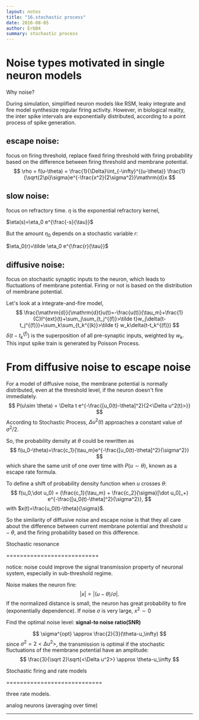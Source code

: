 ```yaml
---
layout: notes
title: "16.stochastic process"
date: 2016-08-05
author: ErbB4
summary: stochastic process
---
```





Noise types motivated in single neuron models
================================================

Why noise?

During simulation, simplified neuron models like RSM, leaky integrate and fire model synthesize regular firing activity. However, in biological reality, the inter spike intervals are exponentially distributed, according to a point process of spike generation.

escape noise:
-----------------

focus on firing threshold, replace fixed firing threshold with firing probability based on the difference between firing threshold and membrane potential.
$$
\rho = f(u-\theta)      = \frac{1}{\Delta}\int_{-\infty}^{(u-\theta)} \frac{1}{\sqrt{2\pi}\sigma}e^{-\frac{x^2}{2\sigma^2}}\mathrm{d}x
$$

slow noise:
---------------

focus on refractory time. $\eta$ is the exponential refractory kernel,

$\eta(s)=\eta_0 e^{\frac{-s}{\tau}}$

But the amount $\eta_0$ depends on a stochastic  variable $r$:

$\eta_0(r)=\tilde \eta_0 e^{\frac{r}{\tau}}$

diffusive noise:
--------------------

focus on stochastic synaptic inputs to the neuron, which leads to fluctuations of membrane potential. Firing or not is based on the distribution of membrane potential.

Let's look at a integrate-and-fire model, 
$$
\frac{\mathrm{d}}{\mathrm{d}t}u(t)=-\frac{u(t)}{\tau_m}+\frac{1}{C}I^{ext}(t)+\sum_j\sum_{t_j^{(f)}>\tilde t}w_j\delta(t-t_j^{(f)})+\sum_k\sum_{t_k^{(k)}>\tilde t} w_k\delta(t-t_k^{(f)})
$$
 $\delta(t-t_k^{(f)})$ is the superposition of all pre-synaptic inputs, weighted by $w_k$. This input spike train is generated by Poisson Process.




From diffusive noise to escape noise
=============================================

For a model of diffusive noise, the membrane potential is normally distributed, even at the threshold level, if the neuron doesn't fire immediately.
$$
P(u\sim \theta) = \Delta t e^{-\frac{[u_0(t)-\theta]^2}{2<\Delta u^2(t)>}}
$$
 According to Stochastic Process, $\Delta u^2(t)$ approaches a constant value of $\sigma^2/2$.

So, the probability density at $\theta$ could be rewritten as
$$
f(u_0-\theta)=\frac{c_1}{\tau_m}e^{-\frac{[u_0(t)-\theta]^2}{\sigma^2}}
$$
which share the same unit of one over time with $P(u\sim\theta)$, known as a escape rate formula.



To define a shift of probability density function when $u$ crosses $\theta$:
$$
f(u_0,\dot u_0) = (\frac{c_1}{\tau_m} + \frac{c_2}{\sigma}[\dot u_0]_+) e^{-\frac{[u_0(t)-\theta]^2}{\sigma^2}},
$$
with $x(t)=\frac{u_0(t)-\theta}{\sigma}$.



So the similarity of diffusive noise and escape noise is that they all care about the difference between current membrane potential and threshold $u-\theta$, and the firing probability based on this difference.



Stochastic resonance

===========================

notice: noise could improve the signal transmission property of neuronal system, especially in sub-threshold regime.



Noise makes the neuron fire:
$$
|x|=|(u-\theta)/\sigma|.
$$
If the normalized distance is small, the neuron has great probability to fire (exponentially dependence). If noise $\sigma$ is very large, $x^2 \sim 0$

Find the optimal noise level: **signal-to noise ratio(SNR)**


$$
\sigma^{opt} \approx \frac{2}{3}(\theta-u_\infty)
$$
since $\sigma^2=2<\Delta u^2>$, the transmission is optimal if the stochastic fluctuations of the membrane potential have an amplitude:
$$
\frac{3}{\sqrt 2}\sqrt{<\Delta u^2>} \approx \theta-u_\infty
$$


Stochastic firing and rate models

============================

three rate models.



analog neurons (averaging over time)

---------------------------------------------------------



